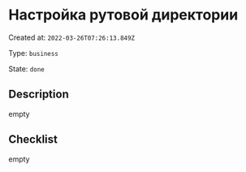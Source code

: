 # Настройка рутовой директории

Created at: `2022-03-26T07:26:13.849Z`

Type: `business`

State: `done`

## Description
empty

## Checklist
empty
